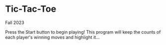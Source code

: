 # Tic-Tac-Toe
Fall 2023

Press the Start button to begin playing!
This program will keep the counts of each player's winning moves and highlight it... 
